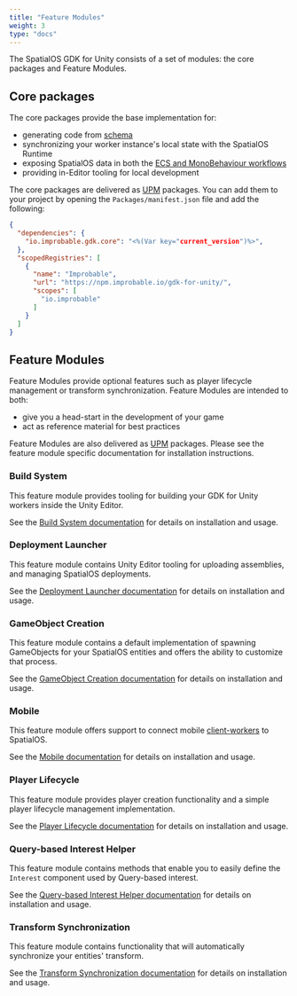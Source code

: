 ```yaml
---
title: "Feature Modules"
weight: 3
type: "docs"
---
```


The SpatialOS GDK for Unity consists of a set of modules: the core packages and Feature Modules.

## Core packages

The core packages provide the base implementation for:

* generating code from [schema]({{.Site.BaseURL}}/reference/glossary#schema)
* synchronizing your worker instance's local state with the SpatialOS Runtime
* exposing SpatialOS data in both the [ECS and MonoBehaviour workflows]({{.Site.BaseURL}}/workflows/overview)
* providing in-Editor tooling for local development

The core packages are delivered as [UPM](https://docs.unity3d.com/Packages/com.unity.package-manager-ui@1.8/manual/index.html) packages. You can add them to your project by opening the `Packages/manifest.json` file and add the following:

```json
{
  "dependencies": {
    "io.improbable.gdk.core": "<%(Var key="current_version")%>",
  },
  "scopedRegistries": [
    {
      "name": "Improbable",
      "url": "https://npm.improbable.io/gdk-for-unity/",
      "scopes": [
        "io.improbable"
      ]
    }
  ]
}
```

## Feature Modules

Feature Modules provide optional features such as player lifecycle management or transform synchronization. Feature Modules are intended to both:

* give you a head-start in the development of your game
* act as reference material for best practices

Feature Modules are also delivered as [UPM](https://docs.unity3d.com/Packages/com.unity.package-manager-ui@1.8/manual/index.html) packages. Please see the feature module specific documentation for installation instructions.

### Build System

This feature module provides tooling for building your GDK for Unity workers inside the Unity Editor.

See the [Build System documentation]({{.Site.BaseURL}}/modules/build-system/overview) for details on installation and usage.

### Deployment Launcher

This feature module contains Unity Editor tooling for uploading assemblies, and managing SpatialOS deployments.

See the [Deployment Launcher documentation]({{.Site.BaseURL}}/modules/deployment-launcher/overview) for details on installation and usage.

### GameObject Creation

This feature module contains a default implementation of spawning GameObjects for your SpatialOS entities and offers the ability to customize that process.

See the [GameObject Creation documentation]({{.Site.BaseURL}}/modules/game-object-creation/overview) for details on installation and usage.

### Mobile

This feature module offers support to connect mobile [client-workers]({{.Site.BaseURL}}/reference/glossary#client-worker) to SpatialOS.

See the [Mobile documentation]({{.Site.BaseURL}}/modules/mobile/overview) for details on installation and usage.

### Player Lifecycle

This feature module provides player creation functionality and a simple player lifecycle management implementation.

See the [Player Lifecycle documentation]({{.Site.BaseURL}}/modules/player-lifecycle/overview) for details on installation and usage.

### Query-based Interest Helper

This feature module contains methods that enable you to easily define the `Interest` component used by Query-based interest.

See the [Query-based Interest Helper documentation]({{.Site.BaseURL}}/modules/qbi-helper/overview) for details on installation and usage.

### Transform Synchronization

This feature module contains functionality that will automatically synchronize your entities' transform.

See the [Transform Synchronization documentation]({{.Site.BaseURL}}/modules/transform-sync/overview) for details on installation and usage.
